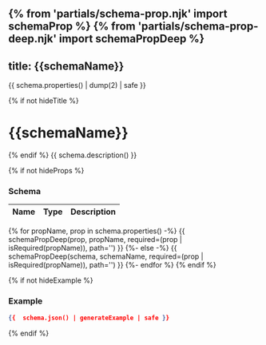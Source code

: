 {% from 'partials/schema-prop.njk' import schemaProp %}
{% from 'partials/schema-prop-deep.njk' import schemaPropDeep %}
---
title: {{schemaName}}
---

{{ schema.properties() | dump(2) | safe }}

{% if not hideTitle %}
# {{schemaName}}
{% endif %}
{{ schema.description() }}

{% if not hideProps %}

### Schema

| Name | Type | Description |
|:-----| :--- | :---------- |
{% for propName, prop in schema.properties() -%}
{{ schemaPropDeep(prop, propName, required=(prop | isRequired(propName)), path='') }}
{%- else -%}
{{ schemaPropDeep(schema, schemaName, required=(prop | isRequired(propName)), path='') }}
{%- endfor %}
{% endif %}

{% if not hideExample %}

### Example

```json
{{  schema.json() | generateExample | safe }}
```
{% endif %}
